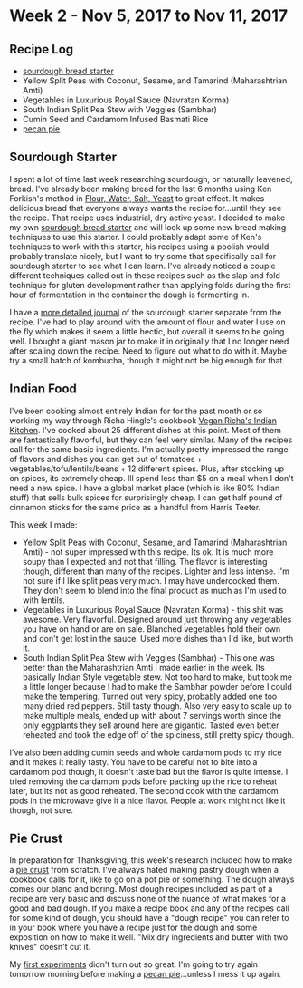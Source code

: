 # Week 2 - Nov 5, 2017 to Nov 11, 2017

## Recipe Log
* [sourdough bread starter](../../../1-recipes/bread/sourdough_starter.md)
* Yellow Split Peas with Coconut, Sesame, and Tamarind (Maharashtrian Amti)
* Vegetables in Luxurious Royal Sauce (Navratan Korma)
* South Indian Split Pea Stew with Veggies (Sambhar)
* Cumin Seed and Cardamom Infused Basmati Rice
* [pecan pie](../../../1-recipes/sweets/pecan_pie.md)

## Sourdough Starter
I spent a lot of time last week researching sourdough, or naturally leavened, bread. I've already been making bread for the last 6 months using Ken Forkish's method in [Flour, Water, Salt, Yeast](../../../2-cookbooks/flour_water_salt_yeast_ken_forkish.md) to great effect. It makes delicious bread that everyone always wants the recipe for...until they see the recipe. That recipe uses industrial, dry active yeast. I decided to make my own [sourdough bread starter](../../../1-recipes/bread/sourdough_starter.md) and will look up some new bread making techniques to use this starter. I could probably adapt some of Ken's techniques to work with this starter, his recipes using a poolish would probably translate nicely, but I want to try some that specifically call for sourdough starter to see what I can learn. I've already noticed a couple different techniques called out in these recipes such as the slap and fold technique for gluten development rather than applying folds during the first hour of fermentation in the container the dough is fermenting in.

I have a [more detailed journal](../../../3-projects/sourdough_starter_experiments.md) of the sourdough starter separate from the recipe. I've had to play around with the amount of flour and water I use on the fly which makes it seem a little hectic, but overall it seems to be going well. I bought a giant mason jar to make it in originally that I no longer need after scaling down the recipe. Need to figure out what to do with it. Maybe try a small batch of kombucha, though it might not be big enough for that.


## Indian Food
I've been cooking almost entirely Indian for for the past month or so working my way through Richa Hingle's cookbook [Vegan Richa's Indian Kitchen](../../../2-cookbooks/vegan_richas_indian_kitchen_richa_hingle.md). I've cooked about 25 different dishes at this point. Most of them are fantastically flavorful, but they can feel very similar. Many of the recipes call for the same basic ingredients. I'm actually pretty impressed the range of flavors and dishes you can get out of tomatoes + vegetables/tofu/lentils/beans + 12 different spices. Plus, after stocking up on spices, its extremely cheap. Ill spend less than $5 on a meal when I don't need a new spice. I have a global market place (which is like 80% Indian stuff) that sells bulk spices for surprisingly cheap. I can get half pound of cinnamon sticks for the same price as a handful from Harris Teeter.

This week I made:
* Yellow Split Peas with Coconut, Sesame, and Tamarind (Maharashtrian Amti) - not super impressed with this recipe. Its ok. It is much more soupy than I expected and not that filling. The flavor is interesting though, different than many of the recipes. Lighter and less intense. I'm not sure if I like split peas very much. I may have undercooked them. They don't seem to blend into the final product as much as I'm used to with lentils.
* Vegetables in Luxurious Royal Sauce (Navratan Korma) - this shit was awesome. Very flavorful. Designed around just throwing any vegetables you have on hand or are on sale. Blanched vegetables hold their own and don't get lost in the sauce. Used more dishes than I'd like, but worth it.
* South Indian Split Pea Stew with Veggies (Sambhar) - This one was better than the Maharashtrian Amti I made earlier in the week. Its basically Indian Style vegetable stew. Not too hard to make, but took me a little longer because I had to make the Sambhar powder before I could make the tempering. Turned out very spicy, probably added one too many dried red peppers. Still tasty though. Also very easy to scale up to make multiple meals, ended up with about 7 servings worth since the only eggplants they sell around here are gigantic. Tasted even better reheated and took the edge off of the spiciness, still pretty spicy though.

I've also been adding cumin seeds and whole cardamom pods to my rice and it makes it really tasty. You have to be careful not to bite into a cardamom pod though, it doesn't taste bad but the flavor is quite intense. I tried removing the cardamom pods before packing up the rice to reheat later, but its not as good reheated. The second cook with the cardamom pods in the microwave give it a nice flavor. People at work might not like it though, not sure.


## Pie Crust
In preparation for Thanksgiving, this week's research included how to make a [pie crust](../../../1-recipes/sweets/pie_crust.md) from scratch. I've always hated making pastry dough when a cookbook calls for it, like to go on a pot pie or something. The dough always comes our bland and boring. Most dough recipes included as part of a recipe are very basic and discuss none of the nuance of what makes for a good and bad dough. If you make a recipe book and any of the recipes call for some kind of dough, you should have a "dough recipe" you can refer to in your book where you have a recipe just for the dough and some exposition on how to make it well. "Mix dry ingredients and butter with two knives" doesn't cut it.

My [first experiments](../../../3-projects/pie_crust_quest.md) didn't turn out so great. I'm going to try again tomorrow morning before making a [pecan pie](../../../1-recipes/sweets/pecan_pie.md)...unless I mess it up again.
